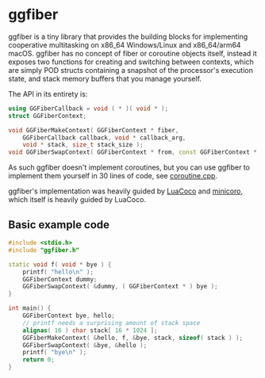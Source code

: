 # ggfiber

ggfiber is a tiny library that provides the building blocks for implementing cooperative
multitasking on x86_64 Windows/Linux and x86_64/arm64 macOS. ggfiber has no concept of fiber or
coroutine objects itself, instead it exposes two functions for creating and switching between
contexts, which are simply POD structs containing a snapshot of the processor's execution state, and
stack memory buffers that you manage yourself.

The API in its entirety is:

```cpp
using GGFiberCallback = void ( * )( void * );
struct GGFiberContext;

void GGFiberMakeContext( GGFiberContext * fiber,
	GGFiberCallback callback, void * callback_arg,
	void * stack, size_t stack_size );
void GGFiberSwapContext( GGFiberContext * from, const GGFiberContext * to );
```

As such ggfiber doesn't implement coroutines, but you can use ggfiber to implement them yourself in
30 lines of code, see [coroutine.cpp](https://github.com/mikejsavage/ggfiber/blob/master/coroutine.cpp).

ggfiber's implementation was heavily guided by [LuaCoco](https://coco.luajit.org) and
[minicoro](https://github.com/edubart/minicoro), which itself is heavily guided by LuaCoco.

## Basic example code

```cpp
#include <stdio.h>
#include "ggfiber.h"

static void f( void * bye ) {
	printf( "hello\n" );
	GGFiberContext dummy;
	GGFiberSwapContext( &dummy, ( GGFiberContext * ) bye );
}

int main() {
	GGFiberContext bye, hello;
	// printf needs a surprising amount of stack space
	alignas( 16 ) char stack[ 16 * 1024 ];
	GGFiberMakeContext( &hello, f, &bye, stack, sizeof( stack ) );
	GGFiberSwapContext( &bye, &hello );
	printf( "bye\n" );
	return 0;
}
```
